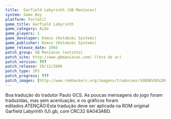 ```yaml
---
title:  Garfield Labyrinth (GB Maníacos)
system: Game Boy
platform: Portátil
game_title: Garfield Labyrinth
game_category: Ação
game_players: 1
game_developer: Kemco (Kotobuki Systems)
game_publisher: Kemco (Kotobuki Systems)
game_release_date: 1993
patch_group: GB Maníacos (extinto)
patch_site: http://www.gbmaniacos.com/ (fora do ar)
patch_version: ???
patch_release: 29/12/2000
patch_type: IPS
patch_progress: ???
patch_images: [http://www.romhackers.org/imagens/traducoes/%5BGB%5D%20Garfield%20Labyrinth%20-%20GB%20Man%C3%ADacos%20-%2001.png,http://www.romhackers.org/imagens/traducoes/%5BGB%5D%20Garfield%20Labyrinth%20-%20GB%20Man%C3%ADacos%20-%2002.png,http://www.romhackers.org/imagens/traducoes/%5BGB%5D%20Garfield%20Labyrinth%20-%20GB%20Man%C3%ADacos%20-%2003.png]
---
```

Boa tradução do tradutor Paulo GCS. As poucas mensagens do jogo foram traduzidas, mas sem acentuação, e os gráficos foram editados.ATENÇÃO:Esta tradução deve ser aplicada na ROM original Garfield Labyrinth (U).gb, com CRC32 6A043ABD.